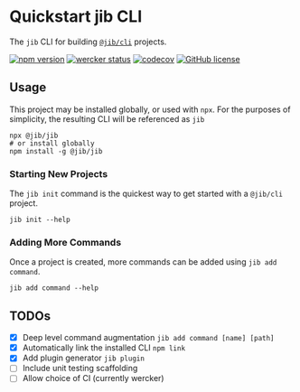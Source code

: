 # Quickstart jib CLI

The `jib` CLI for building [`@jib/cli`](https://github.com/jibcli/cli)
projects.

[![npm version](https://badge.fury.io/js/%40jib%2Fjib.svg)](https://badge.fury.io/js/%40jib%2Fjib)
[![wercker status](https://app.wercker.com/status/0f58790a09b5361bfc3546c8230e4201/s/master "wercker status")](https://app.wercker.com/project/byKey/0f58790a09b5361bfc3546c8230e4201)
[![codecov](https://codecov.io/gh/jibcli/jib/branch/master/graph/badge.svg)](https://codecov.io/gh/jibcli/jib)
[![GitHub license](https://img.shields.io/github/license/jibcli/jib.svg)](https://github.com/jibcli/jib/blob/master/LICENSE)

## Usage

This project may be installed globally, or used with `npx`. For the purposes of
simplicity, the resulting CLI will be referenced as `jib`

```shell
npx @jib/jib
# or install globally
npm install -g @jib/jib
```

### Starting New Projects

The `jib init` command is the quickest way to get started with a `@jib/cli` project.

```text
jib init --help
```

### Adding More Commands

Once a project is created, more commands can be added using `jib add command`.

```text
jib add command --help
```

## TODOs

- [x] Deep level command augmentation `jib add command [name] [path]`
- [x] Automatically link the installed CLI `npm link`
- [x] Add plugin generator `jib plugin`
- [ ] Include unit testing scaffolding
- [ ] Allow choice of CI (currently wercker)
